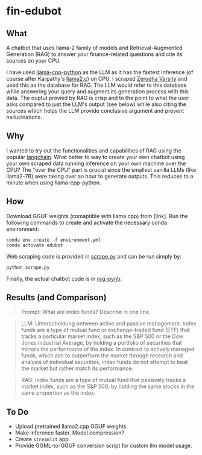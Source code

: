 # fin-edubot

## What
A chatbot that uses llama-2 family of models and Retrieval-Augmented Generation (RAG) to answer your finance-related questions and cite its sources on your CPU. 

I have used [llama-cpp-python](https://github.com/abetlen/llama-cpp-python) as the LLM as it has the fastest inference (of course after Karpathy's [llama2.c](https://github.com/karpathy/llama2.c)) on CPU. I scraped [Zerodha Varsity](https://zerodha.com/varsity/) and used this as the database for RAG. The LLM would refer to this database while answering your query and augment its generation process with this data. The ouptut provied by RAG is crisp and to the point to what the user asks compared to just the LLM's output (see below) while also citing the sources which helps the LLM provide conclusive argument and prevent hallucinations.

## Why

I wanted to try out the functionalities and capabilities of RAG using the popular [langchain](https://www.langchain.com/). What better to way to create your own chatbot using your own scraped data running inference on your own machine over the CPU? The "over the CPU" part is crucial since the smallest vanilla LLMs (like llama2-7B) were taking over an hour to generate outputs. This reduces to a minute when using llama-cpp-python.


## How
Download GGUF weights (comaptible with llama.cpp) from [link]. Run the following commands to create and activate the necessary conda environment: 
```
conda env create -f environment.yml
conda activate edubot
```
Web scraping code is provided in [scrape.py](scrape.py) and can be run simply by:
```
python scrape.py
```
Finally, the actual chatbot code is in [rag.ipynb](rag.ipynb).

## Results (and Comparison)
> Prompt: What are index funds? Describe in one line.

> LLM: Unterscheidung between active and passive management. Index funds are a type of mutual fund or exchange-traded fund (ETF) that tracks a particular market index, such as the S&P 500 or the Dow Jones Industrial Average, by holding a portfolio of securities that mirrors the performance of the index. In contrast to actively managed funds, which aim to outperform the market through research and analysis of individual securities, index funds do not attempt to beat the market but rather match its performance.

> RAG: Index funds are a type of mutual fund that passively tracks a market index, such as the S&P 500, by holding the same stocks in the same proportion as the index. 


## To Do

- Upload pretrained llama2.cpp GGUF weights.
- Make inference faster. Model compression?
- Create `streamlit` app.
- Provide GGML-to-GGUF conversion script for custom llm model usage.